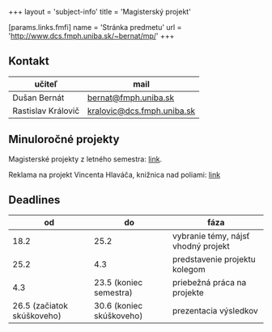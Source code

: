 +++
layout = 'subject-info'
title = 'Magisterský projekt'

[params.links.fmfi]
name = 'Stránka predmetu'
url = 'http://www.dcs.fmph.uniba.sk/~bernat/mp/'
+++

## Kontakt

| učiteľ | mail |
| ------ | ----|
|Dušan Bernát | <bernat@fmph.uniba.sk> |
|Rastislav Královič | <kralovic@dcs.fmph.uniba.sk> |

## Minuloročné projekty

Magisterské projekty z letného semestra: [link](http://www.dcs.fmph.uniba.sk/~bernat/mp.ls2024/projekty.html).

Reklama na projekt Vincenta Hlaváča, knižnica nad poliami: [link](https://bitbucket.org/hlavacvincent/gfl)

## Deadlines

|  od  |  do  | fáza |
| ---- | ---- | ----------------------------------- |
| 18.2 | 25.2 | vybranie témy, nájsť vhodný projekt |
| 25.2 | 4.3  | predstavenie projektu kolegom |
| 4.3  | 23.5 (koniec semestra) | priebežná práca na projekte |
| 26.5 (začiatok skúškoveho)  | 30.6 (koniec skúškoveho) | prezentacia výsledkov |



